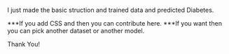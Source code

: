 I just made the basic struction and trained data and predicted Diabetes.

***If you add CSS and then you can contribute here.
***If you want then you can pick another dataset or another model.

Thank You!